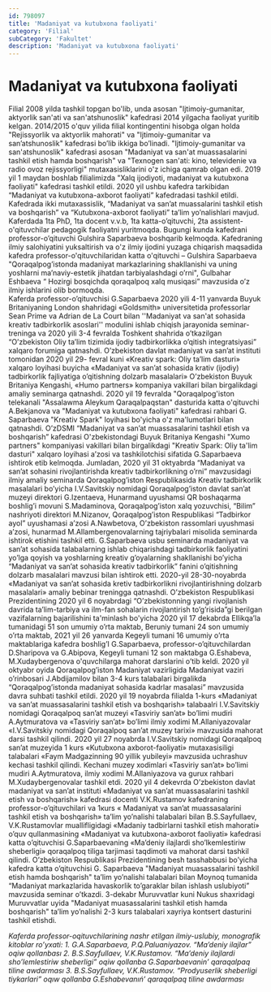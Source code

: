 ```yaml
---
id: 798097
title: 'Madaniyat va kutubxona faoliyati'
category: 'Filial'
subCategory: 'Fakultet'
description: 'Madaniyat va kutubxona faoliyati'
---
```


# Madaniyat va kutubxona faoliyati

Filial 2008 yilda tashkil topgan bo'lib, unda asosan "Ijtimoiy-gumanitar, aktyorlik san'ati va san'atshunoslik" kafedrasi 2014 yilgacha faoliyat yuritib kelgan. 2014/2015 o'quv yilida filial kontingentini hisobga olgan holda "Rejissyorlik va aktyorlik mahorati" va "Ijtimoiy-gumanitar va san’atshunoslik" kafedrasi bo’lib ikkiga bo’linadi.
"Ijtimoiy-gumanitar va san'atshunoslik" kafedrasi asosan "Madaniyat va san'at muassasalarini tashkil etish hamda boshqarish" va "Texnogen san'ati: kino, televidenie va radio ovoz rejissyorligi" mutaxasisliklarini o'z ichiga qamrab olgan edi. 
2019 yil 1 maydan boshlab filialimizda "Xalq ijodiyoti, madaniyat va kutubxona faoliyati" kafedrasi tashkil etildi. 2020 yil ushbu kafedra tarkibidan “Madaniyat va kutubxona-axborot faoliyati” kafedradasi tashkil etildi. Kafedrada ikki mutaxassislik, “Madaniyat va san’at muassalarini tashkil etish va boshqarish” va “Kutubxona-axborot faoliyati” ta’lim yo’nalishlari mavjud. Kaferdada 1ta PhD, 1ta docent v.v.b, 1ta katta-o’qituvchi, 2ta assistent-o'qituvchilar pedagogik faoliyatni yuritmoqda. Bugungi kunda kafedrani  professor-o’qituvchi Gulshira  Saparbaeva boshqarib kelmoqda.
Kafedraning ilmiy salohiyatini yuksaltirish va o'z ilmiy ijodini yuzaga chiqarish maqsadida kafedra professor-o'qituvchilaridan katta o'qituvchi – Gulshira Saparbaeva "Qoraqalpog’istonda madaniyat markazlarining shakllanishi va uning yoshlarni ma’naviy-estetik jihatdan tarbiyalashdagi o’rni", Gulbahar Eshbaeva “ Hozirgi bosqichda qoraqalpoq xalq musiqasi” mavzusida o’z ilmiy ishlarini olib bormoqda.     
Kaferda professor-o’qituvchisi G.Saparbaeva 2020 yili 4-11 yanvarda Buyuk Britaniyaning London shahridagi   «Goldsmith» universitetida professorlar Sean Prime va Adrian de La Court bilan ''Madaniyat va san'at sohasida kreativ tadbirkorlik asoslari'' modulini ishlab chiqish jarayonida seminar-treninga va  2020 yili 3-4 fevralda Toshkent shahrida o’tkazilgan “O’zbekiston Oliy ta’lim tizimida ijodiy tadbirkorlikka o’qitish integratsiyasi” xalqaro forumiga qatnashdi.
O’zbekiston davlat madaniyat va san’at instituti tomonidan 2020 yil 29- fevral kuni «Kreativ spark: Oliy ta’lim dasturi» xalqaro loyihasi buyicha «Madaniyat va san’at sohasida krativ (ijodiy) tadbirkorlik fajliyatiga o’qitishning dolzarb masalalari» O’zbekiston Buyuk Britaniya Kengashi, «Humo partners» kompaniya vakillari bilan birgalikdagi amaliy seminarga qatnashdi.
2020 yil 19 fevralda "Qoraqalpog'iston telekanali "Assalawma Aleykum Qaraqalpaqstan" dasturida katta o'qituvchi A.Bekjanova va "Madaniyat va kutubxona faoliyati" kafedrasi rahbari G. Saparbaeva "Kreativ Spark" loyihasi bo'yicha o'z ma'lumotlari bilan qatnashdi.
O’zDSMI “Madaniyat va san’at muassasalarini tashkil etish va boshqarish” kafedrasi O'zbekistondagi Buyuk Britaniya Kengashi "Xumo partners" kompaniyasi vakillari bilan birgalikdagi "Kreativ Spark: Oliy ta'lim dasturi" xalqaro loyihasi a’zosi va tashkilotchisi sifatida G.Saparbaeva ishtirok etib kelmoqda.
Jumladan, 2020 yil 31 oktyabrda “Madaniyat va san’at sohasini rivojlantirishda kreativ tadbirkorlikning o’rni” mavzusidagi ilmiy amaliy seminarda Qoraqalpog’iston Respublikasida  Kreativ tadbirkorlik masalalari bo’yicha I.V.Savitskiy nomidagi Qoraqalpog’iston davlat san’at muzeyi direktori G.Izentaeva, Hunarmand uyushamsi QR boshaqarma boshlig’i movuni S.Madaminova, Qoraqalpog’iston xalq yozuvchisi, “Bilim” nashriyoti direktori M.Nizanov, Qoraqalpog’iston Respublikasi “Tadbirkor ayol” uyushamasi a’zosi A.Nawbetova, O’zbekiston rassomlari uyushmasi a’zosi, hunarmad M.Allambergenovalarning tajriybalari misolida seminarda ishtirok etishini tashkil etti. G.Saparbaeva usbu seminarda madaniyat va san’at sohasida talabalarning ishlab chiqarishdagi tadbirkorlik faoliyatini yo’lga qoyish va yoshlarning kreativ g’oyalarning shakllanishi bo’yicha “Madaniyat va san’at sohasida kreativ tadbirkorlik” fanini o’qitishning dolzarb masalalari mavzusi bilan ishtirok etti.
2020-yil 28-30-noyabrda «Маdaniyat va san’at sohasida kretiv tadbirkorlikni rivojlantirishning dolzarb masalalari» amaliy bebinar treningga qatnashdi.
O’zbekiston Respublikasi Prezidentining 2020 yil 6 noyabrdagi “O’zbekistonning yangi rivojlanish davrida ta’lim-tarbiya va ilm-fan sohalarin rivojlantirish to’g’risida”gi  berilgan vazifalarning bajarilishini ta'minlash bo'yicha 2020 yil 17 dekabrda Ellikqa’la tumanidagi 51 son umumiy o’rta maktab, Beruniy tumani 24 son umumiy o’rta maktab, 2021 yil 26 yanvarda Kegeyli tumani 16  umumiy o’rta maktablariga  kafedra boshlig’I G.Saparbaeva, professor-o’qituvchilardan D.Sharipova va G.Abipova, Kegeyli tumani 12 son maktabga G.Eshabeva, M.Xudaybergenova o'quvchilarga mahorat darslarini o’tib keldi.
2020 yil oktyabr oyida Qoraqalpog’iston Madaniyat vazirligida Madaniyat vaziri o’rinbosari J.Abdijamilov bilan 3-4 kurs talabalari birgalikda “Qoraqalpog’istonda madaniyat sohasida kadrlar masalasi” mavzusida davra suhbati tashkil etildi. 
2020 yil 19 noyabrda filialda 1-kurs «Мadaniyat va san’at muassasalarini tashkil etish va boshqarish»  talabaalri I.V.Savitskiy nomidagi Qoraqalpoq san’at muzeyi «Tasviriy san’at» bo’limi mudiri A.Aytmuratova va «Tasviriy san’at» bo’limi ilmiy xodimi M.Allaniyazovalar «I.V.Savitskiy nomidagi Qoraqalpoq san’at muzey tarixi» mavzusida mahorat darsi tashkil qilindi.
2020 yil 27 noyabrda I.V.Savitskiy nomidagi Qoraqalpoq san’at muzeyida 1 kurs «Kutubxona axborot-faoliyati» mutaxasisiligi talabalari «Faym Маdgazinning 90 yillik yubileyi» mavzusida uchrashuv kechasi tashkil qilindi. Kechani  muzey xodimlari  «Tasviriy san’at» bo’limi mudiri А.Aytmuratova, ilmiy xodimi M.Аllaniyazova va gurux rahbari М.Хudaybergenovalar tashkil etdi.
2020 yil 4 dekevrda O’zbekiston davlat madaniyat va san’at instituti «Madaniyat va san’at muassasalarini tashkil etish va boshqarish» kafedrasi docenti V.К.Rustamov kafedraning professor-o’qituvchilari va 1кurs « Madaniyat va san’at muassasalarini tashkil etish va boshqarish» ta’lim yo’nalishi  talabalari bilan B.S.Sayfullaev, V.K.Rustamovlar muallifligidagi  «Madaniy tadbirlarni tashkil etish mahorati» o’quv qullanmasining  «Madaniyat va kutubxona-axborot faoliyati»  kafedrasi katta o’qituvchisi G.Saparbaevaning «Ma’deniy ilajlardi sho’lkemlestiriw sheberligi» qoraqalpoq tiliga tarjimasi taqdimoti va mahorat darsi tashkil qilindi. 
O’zbekiston Respublikasi Prezidentining besh tasshabbusi bo’yicha kafedra katta o’qituvchisi G. Saparbaeva "Madaniyat muasassalarini tashkil etish hamda boshqarish" ta’lim yo’nalishi talabalari bilan Moynoq tumanida “Madaniyat markazlarida havaskorlik to’garaklar bilan ishlash uslubiyoti” mavzusida seminar o’tkazdi. 3-dekabr Muruvvatlar kuni Nukus shaxridagi Muruvvatlar uyida "Madaniyat muasassalarini tashkil etish hamda boshqarish" ta’lim yo’nalishi 2-3 kurs talabalari xayriya kontsert dasturini tashkil etishdi.

_Kaferda professor-oqituvchilarining nashr etilgan ilmiy-uslubiy, monografik kitoblar ro’yxati:_
_1. G.A.Saparbaeva, P.Q.Paluaniyazov. “Ma’deniy ilajlar” oqiw qollanbası_
_2. B.S.Sayfullaev, V.K.Rustamov. “Ma’deniy ilajlardi sho’lemlestiriw sheberligi” oqiw qollanba G.Saparbaevanin’ qaraqalpaq tiline awdarması_
_3. B.S.Sayfullaev, V.K.Rustamov. “Prodyuserlik sheberligi tiykarlari” oqıw qollanba G.Eshabevanıń’ qaraqalpaq tiline awdarması_
